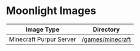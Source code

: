 # Moonlight Images

| Image Type              | Directory                             |
| ----------------------- | ------------------------------------- |
| Minecraft Purpur Server | [/games/minecraft](/games/minecraft/) |
